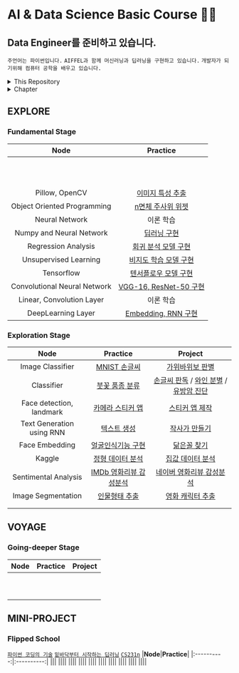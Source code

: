 # AI & Data Science Basic Course 👨‍💻
## Data Engineer를 준비하고 있습니다.
`주언어는 파이썬입니다.` `AIFFEL과 함께 머신러닝과 딥러닝을 구현하고 있습니다.` `개발자가 되기위해 컴퓨터 공학을 배우고 있습니다.`
    
<details>
    <summary>This Repository</summary>
    <div markdown="1">
    
##### ✔ 모두의연구소 AIFFEL
- [x] `AI · Data Science 첫 입문과정`
- [x] `2021년 6월 24일 ~ 12월 15일`
- [x] `기본 개념 및 프로젝트 기록✍`
- [x] [`더 자세한 내용은?`](https://aiffel.io/why_aiffel/)
        
</details>
    
<details>
    <summary>Chapter</summary>
    <div markdown="1">
    
1. [EXPLORE](#explore)<br/>1-1. [Fundamental Stage](#fundamental-stage)<br/>1-2. [Exploration Stage](#exploration-stage)
        
2. [VOYAGE](#voyage)<br/> 2-1. [Going-deeper Stage](#going-deeper-stage)
        
3. [MINI-PROJECT](#mini-project)<br/> 3-1. [Flipped School](#flipped-school)
     
</details>


## EXPLORE    
### Fundamental Stage
|**Node**|**Practice**|
|:----------:|:----------:|
|||
|||
|||
|||
|||
|||
|||
|||
|||
|||
|||
|Pillow, OpenCV|[이미지 특성 추출](https://github.com/woongcheol/AIFFEL-PROJECT/blob/main/AIFFEL-EXPLORE/fundamental/F12/F12_Pillow_OpenCV.ipynb)|
|Object Oriented Programming|[n면체 주사위 위젯](https://github.com/woongcheol/AIFFEL-PROJECT/blob/main/AIFFEL-EXPLORE/fundamental/F13/F13_Python_OOP.ipynb)|
|Neural Network|이론 학습|
|Numpy and Neural Network|[딥러닝 구현](https://github.com/woongcheol/AIFFEL-PROJECT/blob/main/AIFFEL-EXPLORE/fundamental/F15/F15_Numpy_Neural_Network.ipynb)|
|Regression Analysis|[회귀 분석 모델 구현](https://github.com/woongcheol/AIFFEL-PROJECT/blob/main/AIFFEL-EXPLORE/fundamental/F16/F16_Regression_Analysis.ipynb)|
|Unsupervised Learning|[비지도 학습 모델 구현](https://github.com/woongcheol/AIFFEL-PROJECT/blob/main/AIFFEL-EXPLORE/fundamental/F17/F17_Unsupervised_Learning.ipynb)|
|Tensorflow|[텐서플로우 모델 구현](https://github.com/woongcheol/AIFFEL-PROJECT/blob/main/AIFFEL-EXPLORE/fundamental/F18/F18_%20TF2_API.ipynb)|
|Convolutional Neural Network|[VGG-16, ResNet-50 구현](https://github.com/woongcheol/AIFFEL-PROJECT/blob/main/AIFFEL-EXPLORE/fundamental/F19/F19_Deep_Learning.ipynb)|
|Linear, Convolution Layer|이론 학습| 
|DeepLearning Layer|[Embedding, RNN 구현](https://github.com/woongcheol/AIFFEL-PROJECT/blob/main/AIFFEL-EXPLORE/fundamental/F21/F21_Enbedding_Recurrent.ipynb)|

### Exploration Stage
|**Node**|**Practice**|**Project**|
|:----------:|:----------:|:----------:|
|Image Classifier|[MNIST 손글씨](https://github.com/woongcheol/AIFFEL-PROJECT/blob/main/AIFFEL-EXPLORE/exploration/E1/E1_practice.ipynb)|[가위바위보 판별](https://github.com/woongcheol/AIFFEL-PROJECT/blob/main/AIFFEL-EXPLORE/exploration/E1/E1_rock_scissor_paper.ipynb)|
|Classifier|[붓꽃 품종 분류](https://github.com/woongcheol/AIFFEL-PROJECT/blob/main/AIFFEL-EXPLORE/exploration/E2/E2_practice.ipynb)|[손글씨 판독](https://github.com/woongcheol/AIFFEL-PROJECT/blob/main/AIFFEL-EXPLORE/exploration/E2/E2_classifier_digits.ipynb) / [와인 분별](https://github.com/woongcheol/AIFFEL-PROJECT/blob/main/AIFFEL-EXPLORE/exploration/E2/E2_classifier_wine.ipynb) / [유방암 진단](https://github.com/woongcheol/AIFFEL-PROJECT/blob/main/AIFFEL-EXPLORE/exploration/E2/E2_classifier_breast_cancer.ipynb)|
|Face detection, landmark|[카메라 스티커 앱](https://github.com/woongcheol/AIFFEL-PROJECT/blob/main/AIFFEL-EXPLORE/exploration/E3/E3_practice.ipynb) |[스티커 앱 제작](https://github.com/woongcheol/AIFFEL-PROJECT/blob/main/AIFFEL-EXPLORE/exploration/E3/E3_face_detection_landmark.ipynb)|
|Text Generation using RNN|[텍스트 생성](https://github.com/woongcheol/AIFFEL-PROJECT/blob/main/AIFFEL-EXPLORE/exploration/E4/E4_practice.ipynb)|[작사가 만들기](https://github.com/woongcheol/AIFFEL-PROJECT/blob/main/AIFFEL-EXPLORE/exploration/E4/E4_text_generation_using.ipynb)|
|Face Embedding|[얼굴인식기능 구현](https://github.com/woongcheol/AIFFEL-PROJECT/blob/main/AIFFEL-EXPLORE/exploration/E5/E5_practice.ipynb)|[닮은꼴 찾기](https://github.com/woongcheol/AIFFEL-PROJECT/blob/main/AIFFEL-EXPLORE/exploration/E5/E5_computer_vision_embedding.ipynb)|
|Kaggle|[정형 데이터 분석](https://github.com/woongcheol/AIFFEL-PROJECT/blob/main/AIFFEL-EXPLORE/exploration/E6/E6_practice.ipynb)|[집값 데이터 분석](https://github.com/woongcheol/AIFFEL-PROJECT/blob/main/AIFFEL-EXPLORE/exploration/E6/E6_Kaggle_project.ipynb)|
|Sentimental Analysis|[IMDb 영화리뷰 감성분석](https://github.com/woongcheol/AIFFEL-PROJECT/blob/main/AIFFEL-EXPLORE/exploration/E7/E7_Practice.ipynb)|[네이버 영화리뷰 감성분석](https://github.com/woongcheol/AIFFEL-PROJECT/blob/main/AIFFEL-EXPLORE/exploration/E7/E7_Sentimental_Analysis.ipynb)|
|Image Segmentation|[인물형태 추출](https://github.com/woongcheol/AIFFEL-PROJECT/blob/main/AIFFEL-EXPLORE/exploration/E8/E8_Practice.ipynb)|[영화 캐릭터 추출](https://github.com/woongcheol/AIFFEL-PROJECT/blob/main/AIFFEL-EXPLORE/exploration/E8/E8_Image_Segmentation.ipynb)|
||||
||||

## VOYAGE 
### Going-deeper Stage
|**Node**|**Practice**|**Project**|
|:----------:|:----------:|:----------:|
||||
||||
||||
||||
||||
||||
||||
||||
||||
||||

## MINI-PROJECT
### Flipped School
[`파이썬 코딩의 기술`](https://github.com/bslatkin/effectivepython) [`밑바닥부터 시작하는 딥러닝`](https://github.com/WegraLee/deep-learning-from-scratch) [`CS231n`](https://www.youtube.com/playlist?list=PL3FW7Lu3i5JvHM8ljYj-zLfQRF3EO8sYv)
|**Node**|**Practice**|
|:----------:|:----------:|
|||
||||
||||
||||
||||
||||
||||
||||
||||
||||
